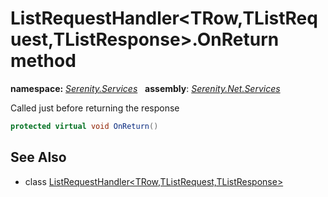 # ListRequestHandler&lt;TRow,TListRequest,TListResponse&gt;.OnReturn method
**namespace:** *[Serenity.Services](../../README.md#serenity.services-namespace)*   **assembly**: *[Serenity.Net.Services](../../README.md)*

Called just before returning the response

```csharp
protected virtual void OnReturn()
```

## See Also

* class [ListRequestHandler&lt;TRow,TListRequest,TListResponse&gt;](../ListRequestHandler-3.md)